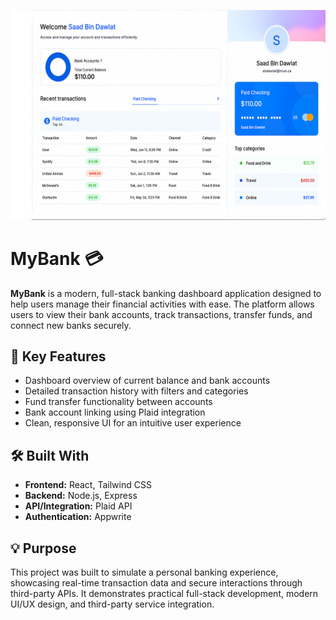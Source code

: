 ![image alt](https://github.com/saadbindawlat/MyBank/blob/c26b72012826b70d06dcf14632acc108f0bfd0d0/lib/Untitled%20design.png)


# MyBank 💳

**MyBank** is a modern, full-stack banking dashboard application designed to help users manage their financial activities with ease. The platform allows users to view their bank accounts, track transactions, transfer funds, and connect new banks securely.

## 📌 Key Features

- Dashboard overview of current balance and bank accounts
- Detailed transaction history with filters and categories
- Fund transfer functionality between accounts
- Bank account linking using Plaid integration
- Clean, responsive UI for an intuitive user experience

## 🛠️ Built With

- **Frontend:** React, Tailwind CSS
- **Backend:** Node.js, Express 
- **API/Integration:** Plaid API
- **Authentication:** Appwrite

## 💡 Purpose

This project was built to simulate a personal banking experience, showcasing real-time transaction data and secure interactions through third-party APIs. It demonstrates practical full-stack development, modern UI/UX design, and third-party service integration.



